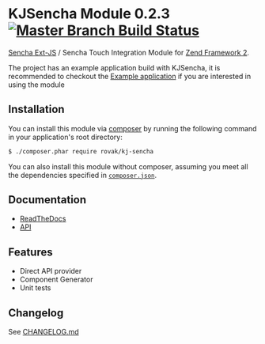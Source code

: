 KJSencha Module 0.2.3 [![Master Branch Build Status](https://secure.travis-ci.org/Rovak/KJSencha.png?branch=master)](http://travis-ci.org/Rovak/KJSencha)
======================

[Sencha Ext-JS](http://www.sencha.com/products/extjs/) / Sencha Touch Integration Module
for [Zend Framework 2](http://framework.zend.com/).

The project has an example application build with KJSencha, it is recommended
to checkout the [Example application](https://github.com/Rovak/KJSenchaExample) if you
are interested in using the module

## Installation

You can install this module via [composer](https://getcomposer.org/) by running the following
command in your application's root directory:

```sh
$ ./composer.phar require rovak/kj-sencha
```

You can also install this module without composer, assuming you meet all the dependencies
specified in [`composer.json`](https://github.com/Rovak/KJSencha/blob/master/composer.json).

## Documentation

- [ReadTheDocs](http://kjsencha.readthedocs.org/)
- [API](http://ci.razko.nl/job/KJSencha/Documentation/index.html)

## Features

- Direct API provider
- Component Generator
- Unit tests

Changelog
----------

See [CHANGELOG.md](https://github.com/Rovak/KJSencha/releases)
